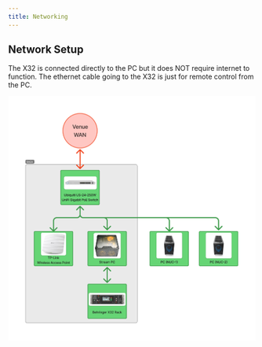 ```yaml
---
title: Networking
---
```


## Network Setup

The X32 is connected directly to the PC but it does NOT require internet to function. The ethernet cable going to the X32 is just for remote control from the PC.

![Network Setup](./networking-flow.png)
